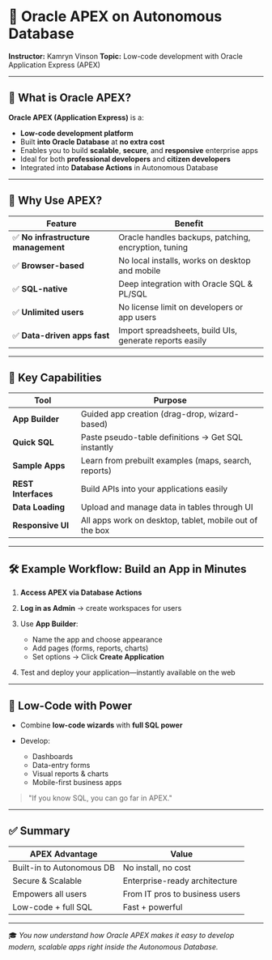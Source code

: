 # 🧱 Oracle APEX on Autonomous Database

**Instructor:** Kamryn Vinson
**Topic:** Low-code development with Oracle Application Express (APEX)

---

## 🌟 What is Oracle APEX?

**Oracle APEX (Application Express)** is a:

* **Low-code development platform**
* Built **into Oracle Database** at **no extra cost**
* Enables you to build **scalable**, **secure**, and **responsive** enterprise apps
* Ideal for both **professional developers** and **citizen developers**
* Integrated into **Database Actions** in Autonomous Database

---

## 🧠 Why Use APEX?

| Feature                            | Benefit                                                 |
| ---------------------------------- | ------------------------------------------------------- |
| ✅ **No infrastructure management** | Oracle handles backups, patching, encryption, tuning    |
| ✅ **Browser-based**                | No local installs, works on desktop and mobile          |
| ✅ **SQL-native**                   | Deep integration with Oracle SQL & PL/SQL               |
| ✅ **Unlimited users**              | No license limit on developers or app users             |
| ✅ **Data-driven apps fast**        | Import spreadsheets, build UIs, generate reports easily |

---

## 🔧 Key Capabilities

| Tool                | Purpose                                                 |
| ------------------- | ------------------------------------------------------- |
| **App Builder**     | Guided app creation (drag-drop, wizard-based)           |
| **Quick SQL**       | Paste pseudo-table definitions → Get SQL instantly      |
| **Sample Apps**     | Learn from prebuilt examples (maps, search, reports)    |
| **REST Interfaces** | Build APIs into your applications easily                |
| **Data Loading**    | Upload and manage data in tables through UI             |
| **Responsive UI**   | All apps work on desktop, tablet, mobile out of the box |

---

## 🛠️ Example Workflow: Build an App in Minutes

1. **Access APEX via Database Actions**
2. **Log in as Admin** → create workspaces for users
3. Use **App Builder**:

   * Name the app and choose appearance
   * Add pages (forms, reports, charts)
   * Set options → Click **Create Application**
4. Test and deploy your application—instantly available on the web

---

## 🧩 Low-Code with Power

* Combine **low-code wizards** with **full SQL power**
* Develop:

  * Dashboards
  * Data-entry forms
  * Visual reports & charts
  * Mobile-first business apps

> "If you know SQL, you can go far in APEX."

---

## ✅ Summary

| APEX Advantage            | Value                          |
| ------------------------- | ------------------------------ |
| Built-in to Autonomous DB | No install, no cost            |
| Secure & Scalable         | Enterprise-ready architecture  |
| Empowers all users        | From IT pros to business users |
| Low-code + full SQL       | Fast + powerful                |

---

🎓 *You now understand how Oracle APEX makes it easy to develop modern, scalable apps right inside the Autonomous Database.*
